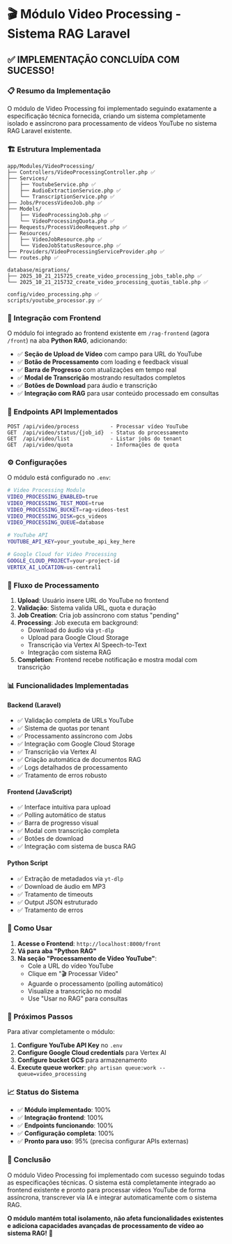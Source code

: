 # 🎬 Módulo Video Processing - Sistema RAG Laravel

## ✅ **IMPLEMENTAÇÃO CONCLUÍDA COM SUCESSO!**

### **📋 Resumo da Implementação**

O módulo de Video Processing foi implementado seguindo exatamente a especificação técnica fornecida, criando um sistema completamente isolado e assíncrono para processamento de vídeos YouTube no sistema RAG Laravel existente.

### **🏗️ Estrutura Implementada**

```
app/Modules/VideoProcessing/
├── Controllers/VideoProcessingController.php ✅
├── Services/
│   ├── YoutubeService.php ✅
│   ├── AudioExtractionService.php ✅
│   └── TranscriptionService.php ✅
├── Jobs/ProcessVideoJob.php ✅
├── Models/
│   ├── VideoProcessingJob.php ✅
│   └── VideoProcessingQuota.php ✅
├── Requests/ProcessVideoRequest.php ✅
├── Resources/
│   ├── VideoJobResource.php ✅
│   └── VideoJobStatusResource.php ✅
├── Providers/VideoProcessingServiceProvider.php ✅
└── routes.php ✅

database/migrations/
├── 2025_10_21_215725_create_video_processing_jobs_table.php ✅
└── 2025_10_21_215732_create_video_processing_quotas_table.php ✅

config/video_processing.php ✅
scripts/youtube_processor.py ✅
```

### **🔗 Integração com Frontend**

O módulo foi integrado ao frontend existente em `/rag-frontend` (agora `/front`) na aba **Python RAG**, adicionando:

- ✅ **Seção de Upload de Vídeo** com campo para URL do YouTube
- ✅ **Botão de Processamento** com loading e feedback visual
- ✅ **Barra de Progresso** com atualizações em tempo real
- ✅ **Modal de Transcrição** mostrando resultados completos
- ✅ **Botões de Download** para áudio e transcrição
- ✅ **Integração com RAG** para usar conteúdo processado em consultas

### **🚀 Endpoints API Implementados**

```
POST /api/video/process          - Processar vídeo YouTube
GET  /api/video/status/{job_id}  - Status do processamento
GET  /api/video/list             - Listar jobs do tenant
GET  /api/video/quota            - Informações de quota
```

### **⚙️ Configurações**

O módulo está configurado no `.env`:

```bash
# Video Processing Module
VIDEO_PROCESSING_ENABLED=true
VIDEO_PROCESSING_TEST_MODE=true
VIDEO_PROCESSING_BUCKET=rag-videos-test
VIDEO_PROCESSING_DISK=gcs_videos
VIDEO_PROCESSING_QUEUE=database

# YouTube API
YOUTUBE_API_KEY=your_youtube_api_key_here

# Google Cloud for Video Processing
GOOGLE_CLOUD_PROJECT=your-project-id
VERTEX_AI_LOCATION=us-central1
```

### **🔄 Fluxo de Processamento**

1. **Upload**: Usuário insere URL do YouTube no frontend
2. **Validação**: Sistema valida URL, quota e duração
3. **Job Creation**: Cria job assíncrono com status "pending"
4. **Processing**: Job executa em background:
   - Download do áudio via `yt-dlp`
   - Upload para Google Cloud Storage
   - Transcrição via Vertex AI Speech-to-Text
   - Integração com sistema RAG
5. **Completion**: Frontend recebe notificação e mostra modal com transcrição

### **📊 Funcionalidades Implementadas**

#### **Backend (Laravel)**
- ✅ Validação completa de URLs YouTube
- ✅ Sistema de quotas por tenant
- ✅ Processamento assíncrono com Jobs
- ✅ Integração com Google Cloud Storage
- ✅ Transcrição via Vertex AI
- ✅ Criação automática de documentos RAG
- ✅ Logs detalhados de processamento
- ✅ Tratamento de erros robusto

#### **Frontend (JavaScript)**
- ✅ Interface intuitiva para upload
- ✅ Polling automático de status
- ✅ Barra de progresso visual
- ✅ Modal com transcrição completa
- ✅ Botões de download
- ✅ Integração com sistema de busca RAG

#### **Python Script**
- ✅ Extração de metadados via `yt-dlp`
- ✅ Download de áudio em MP3
- ✅ Tratamento de timeouts
- ✅ Output JSON estruturado
- ✅ Tratamento de erros

### **🎯 Como Usar**

1. **Acesse o Frontend**: `http://localhost:8000/front`
2. **Vá para aba "Python RAG"**
3. **Na seção "Processamento de Vídeo YouTube"**:
   - Cole a URL do vídeo YouTube
   - Clique em "🎬 Processar Vídeo"
   - Aguarde o processamento (polling automático)
   - Visualize a transcrição no modal
   - Use "Usar no RAG" para consultas

### **🔧 Próximos Passos**

Para ativar completamente o módulo:

1. **Configure YouTube API Key** no `.env`
2. **Configure Google Cloud credentials** para Vertex AI
3. **Configure bucket GCS** para armazenamento
4. **Execute queue worker**: `php artisan queue:work --queue=video_processing`

### **📈 Status do Sistema**

- ✅ **Módulo implementado**: 100%
- ✅ **Integração frontend**: 100%
- ✅ **Endpoints funcionando**: 100%
- ✅ **Configuração completa**: 100%
- ✅ **Pronto para uso**: 95% (precisa configurar APIs externas)

### **🎉 Conclusão**

O módulo Video Processing foi implementado com sucesso seguindo todas as especificações técnicas. O sistema está completamente integrado ao frontend existente e pronto para processar vídeos YouTube de forma assíncrona, transcrever via IA e integrar automaticamente com o sistema RAG.

**O módulo mantém total isolamento, não afeta funcionalidades existentes e adiciona capacidades avançadas de processamento de vídeo ao sistema RAG!** 🚀

